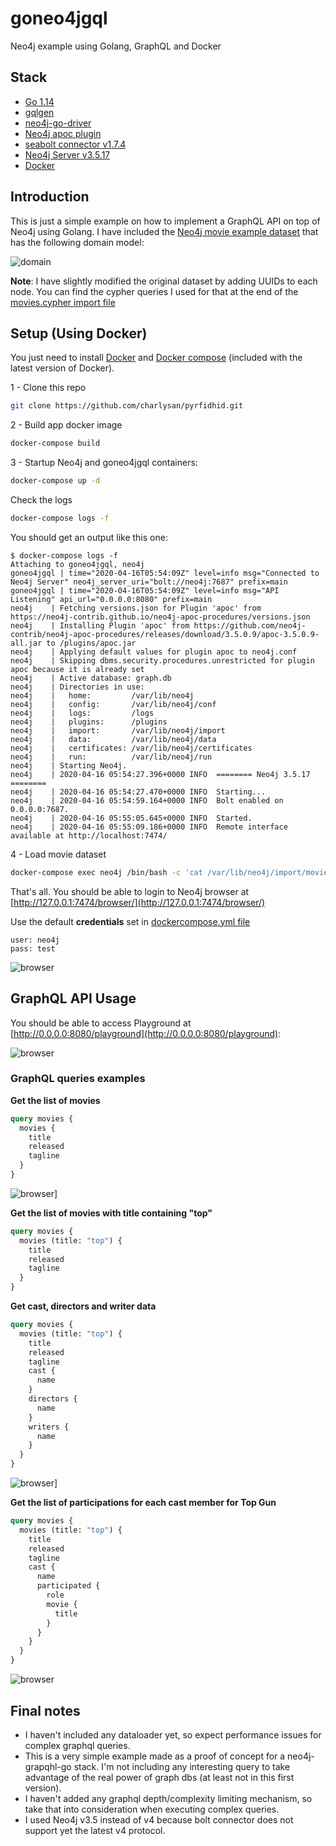 # goneo4jgql

Neo4j example using Golang, GraphQL and Docker

## Stack

* [Go 1.14](https://golang.org/doc/go1.14)
* [gqlgen](https://github.com/99designs/gqlgen)
* [neo4j-go-driver](https://github.com/neo4j/neo4j-go-driver)
* [Neo4j apoc plugin](https://github.com/neo4j-contrib/neo4j-apoc-procedures/releases/download/3.5.0.9/apoc-3.5.0.9-all.jar)
* [seabolt connector v1.7.4](https://github.com/neo4j-drivers/seabolt)
* [Neo4j Server v3.5.17](https://github.com/neo4j/neo4j/wiki/Neo4j-3.5-changelog#3517)
* [Docker](https://www.docker.com/)


## Introduction

This is just a simple example on how to implement a GraphQL API on top of Neo4j using Golang. I have included the [Neo4j movie example dataset](https://neo4j.com/developer/guide-cypher-basics/) that has the following domain model:

![domain](./docs/i/domain.png)

**Note**: I have slightly modified the original dataset by adding UUIDs to each node. You can find the cypher queries I used for that at the end of the [movies.cypher import file](neo4j/import/movies.cypher)


## Setup (Using Docker)

You just need to install [Docker](https://docs.docker.com/get-docker/) and [Docker compose](https://docs.docker.com/compose/) (included with the latest version of Docker).

1 - Clone this repo
```bash
git clone https://github.com/charlysan/pyrfidhid.git
```

2 - Build app docker image
```bash
docker-compose build
```

3 - Startup Neo4j and goneo4jgql containers:
```bash
docker-compose up -d
```

Check the logs
```bash
docker-compose logs -f
```

You should get an output like this one:
```
$ docker-compose logs -f
Attaching to goneo4jgql, neo4j
goneo4jgql | time="2020-04-16T05:54:09Z" level=info msg="Connected to Neo4j Server" neo4j_server_uri="bolt://neo4j:7687" prefix=main
goneo4jgql | time="2020-04-16T05:54:09Z" level=info msg="API Listening" api_url="0.0.0.0:8080" prefix=main
neo4j    | Fetching versions.json for Plugin 'apoc' from https://neo4j-contrib.github.io/neo4j-apoc-procedures/versions.json
neo4j    | Installing Plugin 'apoc' from https://github.com/neo4j-contrib/neo4j-apoc-procedures/releases/download/3.5.0.9/apoc-3.5.0.9-all.jar to /plugins/apoc.jar
neo4j    | Applying default values for plugin apoc to neo4j.conf
neo4j    | Skipping dbms.security.procedures.unrestricted for plugin apoc because it is already set
neo4j    | Active database: graph.db
neo4j    | Directories in use:
neo4j    |   home:         /var/lib/neo4j
neo4j    |   config:       /var/lib/neo4j/conf
neo4j    |   logs:         /logs
neo4j    |   plugins:      /plugins
neo4j    |   import:       /var/lib/neo4j/import
neo4j    |   data:         /var/lib/neo4j/data
neo4j    |   certificates: /var/lib/neo4j/certificates
neo4j    |   run:          /var/lib/neo4j/run
neo4j    | Starting Neo4j.
neo4j    | 2020-04-16 05:54:27.396+0000 INFO  ======== Neo4j 3.5.17 ========
neo4j    | 2020-04-16 05:54:27.470+0000 INFO  Starting...
neo4j    | 2020-04-16 05:54:59.164+0000 INFO  Bolt enabled on 0.0.0.0:7687.
neo4j    | 2020-04-16 05:55:05.645+0000 INFO  Started.
neo4j    | 2020-04-16 05:55:09.186+0000 INFO  Remote interface available at http://localhost:7474/
```

4 - Load movie dataset
```bash
docker-compose exec neo4j /bin/bash -c 'cat /var/lib/neo4j/import/movies.cypher | cypher-shell -u neo4j -p test'
```

That's all. You should be able to login to Neo4j browser at [http://127.0.0.1:7474/browser/](http://127.0.0.1:7474/browser/)

Use the default **credentials** set in [dockercompose.yml file](./dockercompose.yml)
```
user: neo4j
pass: test
```

![browser](./docs/i/neo4j_browser.png)


## GraphQL API Usage

You should be able to access Playground at [http://0.0.0.0:8080/playground](http://0.0.0.0:8080/playground):

![browser](./docs/i/playground.png)


### GraphQL queries examples

**Get the list of movies** 

```graphql
query movies {
  movies {
    title
    released
    tagline
  }
}
```

![browser](./docs/i/movie_list.png)]


**Get the list of movies with title containing "top"** 
```graphql
query movies {
  movies (title: "top") {
    title
    released
    tagline
  }
}
```

**Get cast, directors and writer data**
```graphql
query movies {
  movies (title: "top") {
    title
    released
    tagline
    cast {
      name
    }
    directors {
      name
    }
    writers {
      name
    }
  }
}
```

![browser](./docs/i/cast.png)]


**Get the list of participations for each cast member for Top Gun**
```graphql
query movies {
  movies (title: "top") {
    title
    released
    tagline
    cast {
      name
      participated {
        role
        movie {
          title
        }
      }
    }
  }
}
```

![browser](./docs/i/participations.png)


## Final notes

* I haven't included any dataloader yet, so expect performance issues for complex graphql queries.
* This is a very simple example made as a proof of concept for a neo4j-grapqhl-go stack. I'm not including any interesting query to take advantage of the real power of graph dbs (at least not in this first version).
* I haven't added any graphql depth/complexity limiting mechanism, so take that into consideration when executing complex queries.
* I used Neo4j v3.5 instead of v4 because bolt connector does not support yet the latest v4 protocol.
